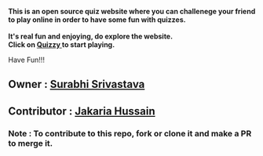 **This is an open source quiz website where you can challenege your friend to play online in order to have some fun with quizzes.
</br>
</br>
It's real fun and enjoying, do explore the website. <br>
Click on <a href="https://quizzy1v1.netlify.app/"> Quizzy </a> to start playing.**

Have Fun!!!

## Owner : <a href="https://github.com/surabhi03" target="_blank">Surabhi Srivastava</a>

## Contributor : <a href="https://github.com/jakaria9001" target="_blank">Jakaria Hussain</a> 

### Note : To contribute to this repo, fork or clone it and make a PR to merge it.
